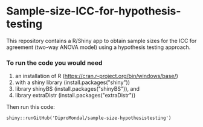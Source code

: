 # Sample-size-ICC-for-hypothesis-testing
This repository contains a R/Shiny app to obtain sample sizes for the ICC for agreement (two-way ANOVA model) using a hypothesis testing approach.

### To run the code you would need 
 1. an installation of R (https://cran.r-project.org/bin/windows/base/)
 2. with a shiny library (install.packages("shiny"))
 3. library shinyBS (install.packages("shinyBS")), and
 4. library extraDistr (install.packages("extraDistr"))



Then run this code:
```
shiny::runGitHub('DiproMondal/sample-size-hypothesistesting')
```
